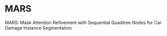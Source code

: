 # MARS
MARS: Mask Attention Refinement with Sequential Quadtree Nodes for Car Damage Instance Segmentation
